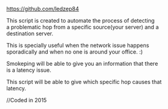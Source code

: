 https://github.com/ledzep84

This script is created to automate the process of detecting<br>
a problematic hop from a specific source(your server) and a<br>
destination server.

This is specially useful when the network issue happens<br>
sporadically and when no one is around your office. :)

Smokeping will be able to give you an information that there<br>
is a latency issue.

This script will be able to give which specific hop causes that<br>
latency.

//Coded in 2015
